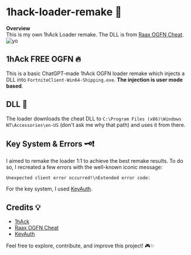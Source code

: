 # 1hack-loader-remake 🚀

**Overview**  
This is my own 1hAck Loader remake. The DLL is from [Raax OGFN Cheat](https://github.com/raax7/OG-Fortnite-Cheat).
![yo](https://github.com/kopithe/1hack-loader-remake/assets/166122699/67e9d41f-cf0e-4cbb-9fc6-97f301e6c222)


## 1hAck FREE OGFN 🔥

This is a basic ChatGPT-made 1hAck OGFN loader remake which injects a DLL into `FortniteClient-Win64-Shipping.exe`. **The injection is user mode based**.

## DLL 📂

The loader downloads the cheat DLL to `C:\Program Files (x86)\Windows NT\Accessories\en-US` (don't ask me why that path) and uses it from there.

## Key System & Errors 🗝️❗

I aimed to remake the loader 1:1 to achieve the best remake results. To do so, I recreated a few errors with the well-known iconic message:  
```
Unexpected client error occurred!\nExtended error code:
```
For the key system, I used [KeyAuth](https://keyauth.cc/).

## Credits 💡

- [1hAck](https://1hack.org/)
- [Raax OGFN Cheat](https://github.com/raax7/OG-Fortnite-Cheat)
- [KeyAuth](https://keyauth.cc/)

Feel free to explore, contribute, and improve this project! 🎮✨
